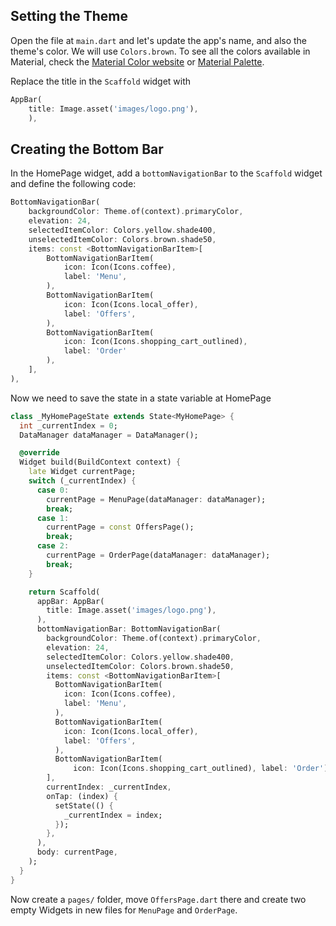 ## Setting the Theme

Open the file at `main.dart` and let's update the app's name, and also the theme's color. We will use `Colors.brown`. To see all the colors available in Material, check the [Material Color website](https://material.io/resources/color/) or [Material Palette](https://www.materialpalette.com/).

Replace the title in the `Scaffold` widget with 

```dart
AppBar(
    title: Image.asset('images/logo.png'),
    ),
```

## Creating the Bottom Bar

In the HomePage widget, add a `bottomNavigationBar` to the `Scaffold` widget and define the following code:

```dart
BottomNavigationBar(
    backgroundColor: Theme.of(context).primaryColor,
    elevation: 24,
    selectedItemColor: Colors.yellow.shade400,
    unselectedItemColor: Colors.brown.shade50,
    items: const <BottomNavigationBarItem>[
        BottomNavigationBarItem(
            icon: Icon(Icons.coffee),
            label: 'Menu',
        ),
        BottomNavigationBarItem(
            icon: Icon(Icons.local_offer),
            label: 'Offers',
        ),
        BottomNavigationBarItem(
            icon: Icon(Icons.shopping_cart_outlined), 
            label: 'Order'
        ),
    ],
),
```

Now we need to save the state in a state variable at HomePage

```dart
class _MyHomePageState extends State<MyHomePage> {
  int _currentIndex = 0;
  DataManager dataManager = DataManager();

  @override
  Widget build(BuildContext context) {
    late Widget currentPage;
    switch (_currentIndex) {
      case 0:
        currentPage = MenuPage(dataManager: dataManager);
        break;
      case 1:
        currentPage = const OffersPage();
        break;
      case 2:
        currentPage = OrderPage(dataManager: dataManager);
        break;
    }

    return Scaffold(
      appBar: AppBar(
        title: Image.asset('images/logo.png'),
      ),
      bottomNavigationBar: BottomNavigationBar(
        backgroundColor: Theme.of(context).primaryColor,
        elevation: 24,
        selectedItemColor: Colors.yellow.shade400,
        unselectedItemColor: Colors.brown.shade50,
        items: const <BottomNavigationBarItem>[
          BottomNavigationBarItem(
            icon: Icon(Icons.coffee),
            label: 'Menu',
          ),
          BottomNavigationBarItem(
            icon: Icon(Icons.local_offer),
            label: 'Offers',
          ),
          BottomNavigationBarItem(
              icon: Icon(Icons.shopping_cart_outlined), label: 'Order'),
        ],
        currentIndex: _currentIndex,
        onTap: (index) {
          setState(() {
            _currentIndex = index;
          });
        },
      ),
      body: currentPage,
    );
  }
}

```

Now create a `pages/` folder, move `OffersPage.dart` there and create two empty Widgets in new files for `MenuPage` and `OrderPage`.
